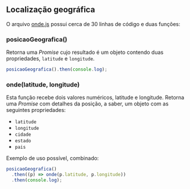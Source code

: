 ## Localização geográfica

O arquivo [onde.js](onde.js) possui cerca de 30 linhas de código e duas funções:

### posicaoGeografica()

Retorna uma _Promise_ cujo resultado é um objeto contendo duas propriedades, `latitude` e `longitude`.

```javascript
posicaoGeografica().then(console.log);
```

### onde(latitude, longitude)

Esta função recebe dois valores numéricos, latitude e longitude.
Retorna uma _Promise_ com detalhes da posição, a saber, um objeto com
as seguintes propriedades:

- `latitude`
- `longitude`
- `cidade`
- `estado`
- `pais`

Exemplo de uso possível, combinado:

```js
posicaoGeografica()
  .then((p) => onde(p.latitude, p.longitude))
  .then(console.log);
```
